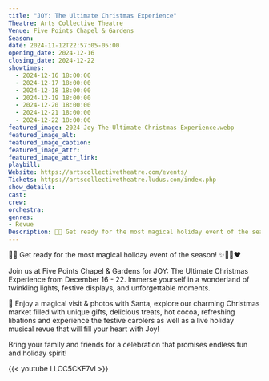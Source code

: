 ```yaml
---
title: "JOY: The Ultimate Christmas Experience"
Theatre: Arts Collective Theatre
Venue: Five Points Chapel & Gardens
Season: 
date: 2024-11-12T22:57:05-05:00
opening_date: 2024-12-16
closing_date: 2024-12-22
showtimes:
  - 2024-12-16 18:00:00
  - 2024-12-17 18:00:00
  - 2024-12-18 18:00:00
  - 2024-12-19 18:00:00
  - 2024-12-20 18:00:00
  - 2024-12-21 18:00:00
  - 2024-12-22 18:00:00
featured_image: 2024-Joy-The-Ultimate-Christmas-Experience.webp
featured_image_alt: 
featured_image_caption: 
featured_image_attr: 
featured_image_attr_link: 
playbill:
Website: https://artscollectivetheatre.com/events/
Tickets: https://artscollectivetheatre.ludus.com/index.php
show_details: 
cast:
crew:
orchestra:
genres: 
- Revue
Description: 🎄✨ Get ready for the most magical holiday event of the season! ✨️🌲🎶❤️
---
```

🎄✨ Get ready for the most magical holiday event of the season! ✨️🌲🎶❤️

Join us at Five Points Chapel & Gardens for JOY: The Ultimate Christmas Experience from December 16 - 22. Immerse yourself in a wonderland of twinkling lights, festive displays, and unforgettable moments.

🎅 Enjoy a magical visit & photos with Santa, explore our charming Christmas market filled with unique gifts, delicious treats, hot cocoa, refreshing libations and experience the festive carolers as well as a live holiday musical revue that will fill your heart with Joy!

Bring your family and friends for a celebration that promises endless fun and holiday spirit!

{{< youtube LLCC5CKF7vI >}}